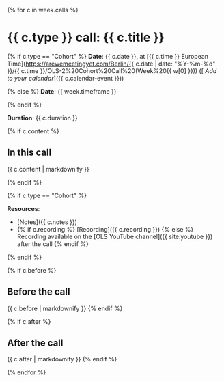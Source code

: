 {% for c in week.calls %}

# {{ c.type }} call: {{ c.title }}

{% if c.type == "Cohort" %}
<i class="fas fa-calendar-alt"></i> **Date**: {{ c.date }}, at [{{ c.time }} European Time](https://arewemeetingyet.com/Berlin/{{ c.date | date: "%Y-%m-%d" }}/{{ c.time }}/OLS-2%20Cohort%20Call%20(Week%20{{ w[0] }})) ([<i class="fas fa-calendar-plus"></i> *Add to your calendar*]({{ c.calendar-event }}))

{% else %}
<i class="fas fa-calendar-alt"></i> **Date**: {{ week.timeframe }}

{% endif %}

<i class="fas fa-clock"></i> **Duration**: {{ c.duration }}

{% if c.content %}
## In this call

{{ c.content | markdownify }}

{% endif %}

{% if c.type == "Cohort" %}

**Resources**:
- <i class="fas fa-clipboard"></i> [Notes]({{ c.notes }})
- <i class="fab fa-youtube"></i> {% if c.recording %} [Recording]({{ c.recording }}) {% else %} Recording available on the [OLS YouTube channel]({{ site.youtube }}) after the call {% endif %}

{% endif %}

{% if c.before %}
## Before the call

{{ c.before | markdownify }}
{% endif %}

{% if c.after %}
## After the call

{{ c.after | markdownify }}
{% endif %}

{% endfor %}